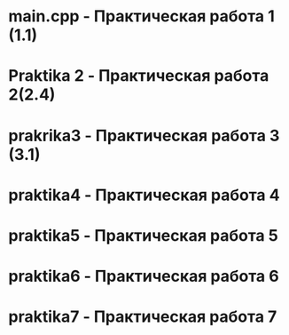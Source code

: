# main.cpp - Практическая работа 1 (1.1)
# Praktika 2 - Практическая работа 2(2.4)
# prakrika3 - Практическая работа 3 (3.1)
# praktika4 - Практическая работа 4
# praktika5 - Практическая работа 5
# praktika6 - Практическая работа 6
# praktika7 - Практическая работа 7
